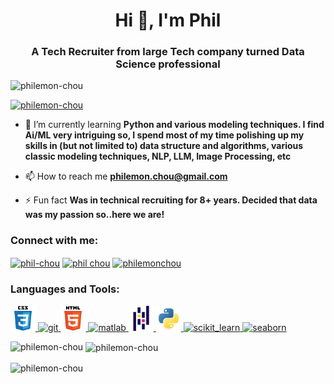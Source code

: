 <h1 align="center">Hi 👋, I'm Phil</h1>
<h3 align="center">A Tech Recruiter from large Tech company turned Data Science professional</h3>

<p align="left"> <img src="https://komarev.com/ghpvc/?username=philemon-chou&label=Profile%20views&color=0e75b6&style=flat" alt="philemon-chou" /> </p>

<p align="left"> <a href="https://github.com/ryo-ma/github-profile-trophy"><img src="https://github-profile-trophy.vercel.app/?username=philemon-chou" alt="philemon-chou" /></a> </p>

- 🌱 I’m currently learning **Python and various modeling techniques. I find Ai/ML very intriguing so, I spend most of my time polishing up my skills in (but not limited to) data structure and algorithms, various classic modeling techniques, NLP, LLM, Image Processing, etc**

- 📫 How to reach me **philemon.chou@gmail.com**

- ⚡ Fun fact **Was in technical recruiting for 8+ years. Decided that data was my passion so..here we are!**

<h3 align="left">Connect with me:</h3>
<p align="left">
<a href="https://linkedin.com/in/phil-chou" target="blank"><img align="center" src="https://raw.githubusercontent.com/rahuldkjain/github-profile-readme-generator/master/src/images/icons/Social/linked-in-alt.svg" alt="phil-chou" height="30" width="40" /></a>
<a href="https://kaggle.com/phil chou" target="blank"><img align="center" src="https://raw.githubusercontent.com/rahuldkjain/github-profile-readme-generator/master/src/images/icons/Social/kaggle.svg" alt="phil chou" height="30" width="40" /></a>
<a href="https://instagram.com/philemonchou" target="blank"><img align="center" src="https://raw.githubusercontent.com/rahuldkjain/github-profile-readme-generator/master/src/images/icons/Social/instagram.svg" alt="philemonchou" height="30" width="40" /></a>
</p>

<h3 align="left">Languages and Tools:</h3>
<p align="left"> <a href="https://www.w3schools.com/css/" target="_blank" rel="noreferrer"> <img src="https://raw.githubusercontent.com/devicons/devicon/master/icons/css3/css3-original-wordmark.svg" alt="css3" width="40" height="40"/> </a> <a href="https://git-scm.com/" target="_blank" rel="noreferrer"> <img src="https://www.vectorlogo.zone/logos/git-scm/git-scm-icon.svg" alt="git" width="40" height="40"/> </a> <a href="https://www.w3.org/html/" target="_blank" rel="noreferrer"> <img src="https://raw.githubusercontent.com/devicons/devicon/master/icons/html5/html5-original-wordmark.svg" alt="html5" width="40" height="40"/> </a> <a href="https://www.mathworks.com/" target="_blank" rel="noreferrer"> <img src="https://upload.wikimedia.org/wikipedia/commons/2/21/Matlab_Logo.png" alt="matlab" width="40" height="40"/> </a> <a href="https://pandas.pydata.org/" target="_blank" rel="noreferrer"> <img src="https://raw.githubusercontent.com/devicons/devicon/2ae2a900d2f041da66e950e4d48052658d850630/icons/pandas/pandas-original.svg" alt="pandas" width="40" height="40"/> </a> <a href="https://www.python.org" target="_blank" rel="noreferrer"> <img src="https://raw.githubusercontent.com/devicons/devicon/master/icons/python/python-original.svg" alt="python" width="40" height="40"/> </a> <a href="https://scikit-learn.org/" target="_blank" rel="noreferrer"> <img src="https://upload.wikimedia.org/wikipedia/commons/0/05/Scikit_learn_logo_small.svg" alt="scikit_learn" width="40" height="40"/> </a> <a href="https://seaborn.pydata.org/" target="_blank" rel="noreferrer"> <img src="https://seaborn.pydata.org/_images/logo-mark-lightbg.svg" alt="seaborn" width="40" height="40"/> </a> </p>

<p><img align="left" src="https://github-readme-stats.vercel.app/api/top-langs?username=philemon-chou&show_icons=true&locale=en&layout=compact" alt="philemon-chou" /></p>

<p>&nbsp;<img align="center" src="https://github-readme-stats.vercel.app/api?username=philemon-chou&show_icons=true&locale=en" alt="philemon-chou" /></p>

<p><img align="center" src="https://github-readme-streak-stats.herokuapp.com/?user=philemon-chou&" alt="philemon-chou" /></p>
